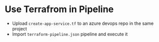 # Use Terrafrom in Pipeline

- Upload `create-app-service.tf` to an azure devops repo in the same project
- Import `terraform-pipeline.json` pipeline and execute it

